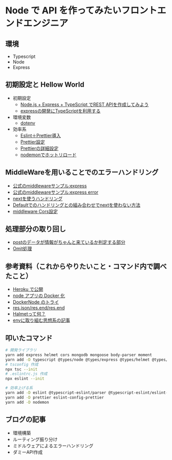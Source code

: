 # Node で API を作ってみたいフロントエンドエンジニア

## 環境

- Typescript
- Node
- Express

## 初期設定と Hellow World

- 初期設定
  - [Node.js + Express + TypeScript でREST APIを作成してみよう](https://qiita.com/macaroniSalad0141/items/5e00aa96138d169dabf5)
  - [expressの開発にTypeScriptを利用する](https://qiita.com/zaburo/items/69726cc42ef774990279)
- 環境変数
  - [dotenv](https://www.wakuwakubank.com/posts/662-nodejs-env/)
- 効率系
  - [Eslint＋Prettier導入](https://zenn.dev/big_tanukiudon/articles/c1ab3dba7ba111)
  - [Prettier設定](https://ma-vericks.com/blog/vscode-prettier/)
  - [Prettierの詳細設定](https://qiita.com/takeshisakuma/items/bbb2cd2f1c65de70e363)
  - [nodemonでホットリロード](https://tamiblog.xyz/2021/02/12/post-1640/)

## MiddleWareを用いることでのエラーハンドリング
- [公式のmiddlewareサンプル:express](https://expressjs.com/ja/guide/using-middleware.html)
- [公式のmiddlewareサンプル:express error](https://expressjs.com/ja/guide/error-handling.html)
- [nextを使うハンドリング](https://chaika.hatenablog.com/entry/2020/11/16/083000)
- [Defaultでのハンドリングとの組み合わせでnextを使わない方法](https://note.com/shift_tech/n/n42b96d36f0cf)
- [middleware Cors設定](https://zenn.dev/luvmini511/articles/d8b2322e95ff40)

## 処理部分の取り回し
- [postのデータが情報がちゃんと来ているか判定する部分](https://nishinatoshiharu.com/object-type-guard/)
- [Omit処理](https://typescriptbook.jp/reference/type-reuse/utility-types/omit)


## 参考資料（これからやりたいこと・コマンド内で調べたこと）

- [Heroku で公開](https://zenn.dev/kiriyama/articles/36b46d98f15161)
- [node アプリの Docker 化](https://tech-blog.s-yoshiki.com/entry/249)
- [DockerNode のトライ](https://zenn.dev/ysmtegsr/scraps/c792cf7e7c96fe)
- [res.json/res.end/res.end](https://neos21.net/blog/2019/03/12-01.html)
- [Halmetって何？](https://qiita.com/qianer-fengtian/items/148602c437e1703aa764)
- [envに取り組む思想系の記事](https://zenn.dev/dove/articles/5fd7926e7da949)

## 叩いたコマンド
```bash
# 開発ライブラリ
yarn add express helmet cors mongodb mongoose body-parser moment
yarn add -D typescript @types/node @types/express @types/helmet @types/cors @types/mongoose ts-node
# tsconfig 作成
npx tsc --init
# .eslintrc.js 作成
npx eslint --init

# 効率上げる系
yarn add -D eslint @typescript-eslint/parser @typescript-eslint/eslint-plugin
yarn add -D prettier eslint-config-prettier
yarn add -D nodemon
```

## ブログの記事
- 環境構築
- ルーティング振り分け
- ミドルウェアによるエラーハンドリング
- ダミーAPI作成